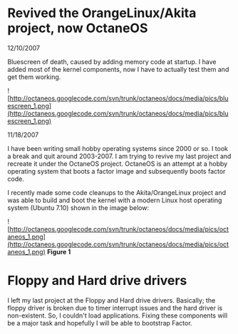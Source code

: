 # Revived the OrangeLinux/Akita project, now OctaneOS #

12/10/2007

Bluescreen of death, caused by adding memory code at startup.  I have added most of the kernel components, now I have to actually test them and get them working.

![http://octaneos.googlecode.com/svn/trunk/octaneos/docs/media/pics/bluescreen_1.png](http://octaneos.googlecode.com/svn/trunk/octaneos/docs/media/pics/bluescreen_1.png)

11/18/2007

I have been writing small hobby operating systems since 2000 or so.  I took a break and quit around 2003-2007.  I am trying to revive my last project and recreate it under the OctaneOS project.  OctaneOS is an attempt at a hobby operating system that boots a factor image and subsequently boots factor code.

I recently made some code cleanups to the Akita/OrangeLinux project and was able to build and boot the kernel with a modern Linux host operating system (Ubuntu 7.10) shown in the image below:

![http://octaneos.googlecode.com/svn/trunk/octaneos/docs/media/pics/octaneos_1.png](http://octaneos.googlecode.com/svn/trunk/octaneos/docs/media/pics/octaneos_1.png)
**Figure 1**

# Floppy and Hard drive drivers #

I left my last project at the Floppy and Hard drive drivers.  Basically; the floppy driver is broken due to timer interrupt issues and the hard driver is non-existent.  So, I couldn't load applications.  Fixing these components will be a major task and hopefully I will be able to bootstrap Factor.